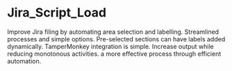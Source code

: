 # Jira_Script_Load
Improve Jira filing by automating area selection and labelling. Streamlined processes and simple options. Pre-selected sections can have labels added dynamically. TamperMonkey integration is simple. Increase output while reducing monotonous activities. a more effective process through efficient automation.
